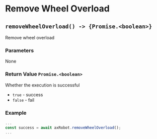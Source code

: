 # Remove Wheel Overload

## `removeWheelOverload() -> {Promise.<boolean>}`

Remove wheel overload

### Parameters

None

### Return Value `Promise.<boolean>`

Whether the execution is successful

* `true` - success
* `false` - fail

### Example

```javascript
...
const success = await axRobot.removeWheelOverload();
...
```

